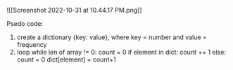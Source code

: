 ![[Screenshot 2022-10-31 at 10.44.17 PM.png]]

Psedo code:
1. create a dictionary {key: value}, where key = number and value = frequency
2. loop while len of array != 0:
	     count = 0
	     if element in dict:
		     count += 1
	     else:
		     count = 0
		     dict[element] = count+1
		
		    
		